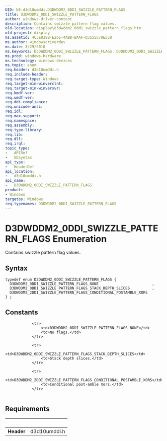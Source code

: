 ```yaml
---
UID: NE:d3d10umddi.D3DWDDM2_0DDI_SWIZZLE_PATTERN_FLAGS
title: D3DWDDM2_0DDI_SWIZZLE_PATTERN_FLAGS
author: windows-driver-content
description: Contains swizzle pattern flag values.
old-location: display\d3dwddm2_0ddi_swizzle_pattern_flags.htm
old-project: display
ms.assetid: 4C3E818B-E265-4AB8-BAAF-D3155578E558
ms.author: windowsdriverdev
ms.date: 3/29/2018
ms.keywords: D3DWDDM2_0DDI_SWIZZLE_PATTERN_FLAGS, D3DWDDM2_0DDI_SWIZZLE_PATTERN_FLAGS enumeration [Display Devices], D3DWDDM2_0DDI_SWIZZLE_PATTERN_FLAGS_NONE, D3DWDDM2_0DDI_SWIZZLE_PATTERN_FLAGS_STACK_DEPTH_SLICES, D3DWDDM2_2DDI_SWIZZLE_PATTERN_FLAGS_CONDITIONAL_POSTAMBLE_XORS, d3d10umddi/D3DWDDM2_0DDI_SWIZZLE_PATTERN_FLAGS, d3d10umddi/D3DWDDM2_0DDI_SWIZZLE_PATTERN_FLAGS_NONE, d3d10umddi/D3DWDDM2_0DDI_SWIZZLE_PATTERN_FLAGS_STACK_DEPTH_SLICES, d3d10umddi/D3DWDDM2_2DDI_SWIZZLE_PATTERN_FLAGS_CONDITIONAL_POSTAMBLE_XORS, display.d3dwddm2_0ddi_swizzle_pattern_flags
ms.prod: windows-hardware
ms.technology: windows-devices
ms.topic: enum
req.header: d3d10umddi.h
req.include-header: 
req.target-type: Windows
req.target-min-winverclnt: 
req.target-min-winversvr: 
req.kmdf-ver: 
req.umdf-ver: 
req.ddi-compliance: 
req.unicode-ansi: 
req.idl: 
req.max-support: 
req.namespace: 
req.assembly: 
req.type-library: 
req.lib: 
req.dll: 
req.irql: 
topic_type:
-	APIRef
-	kbSyntax
api_type:
-	HeaderDef
api_location:
-	d3d10umddi.h
api_name:
-	D3DWDDM2_0DDI_SWIZZLE_PATTERN_FLAGS
product:
- Windows
targetos: Windows
req.typenames: D3DWDDM2_0DDI_SWIZZLE_PATTERN_FLAGS
---
```


# D3DWDDM2_0DDI_SWIZZLE_PATTERN_FLAGS Enumeration
Contains swizzle pattern flag values.

## Syntax
```
typedef enum D3DWDDM2_0DDI_SWIZZLE_PATTERN_FLAGS {
  D3DWDDM2_0DDI_SWIZZLE_PATTERN_FLAGS_NONE                        ,
  D3DWDDM2_0DDI_SWIZZLE_PATTERN_FLAGS_STACK_DEPTH_SLICES          ,
  D3DWDDM2_2DDI_SWIZZLE_PATTERN_FLAGS_CONDITIONAL_POSTAMBLE_XORS
} ;
```

## Constants

<table>
            
                <tr>
                    <td>D3DWDDM2_0DDI_SWIZZLE_PATTERN_FLAGS_NONE</td>
                    <td>No flags.</td>
                </tr>
            
                <tr>
                    <td>D3DWDDM2_0DDI_SWIZZLE_PATTERN_FLAGS_STACK_DEPTH_SLICES</td>
                    <td>Stack depth slices.</td>
                </tr>
            
                <tr>
                    <td>D3DWDDM2_2DDI_SWIZZLE_PATTERN_FLAGS_CONDITIONAL_POSTAMBLE_XORS</td>
                    <td>Conditional post-amble Xors.</td>
                </tr>
</table>


## Requirements
| &nbsp; | &nbsp; |
| ---- |:---- |
| **Header** | d3d10umddi.h |